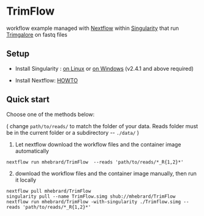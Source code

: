 # TrimFlow
workflow example managed with [Nextflow](https://www.nextflow.io/) within [Singularity](http://singularity.lbl.gov/) that run [Trimgalore](https://github.com/FelixKrueger/TrimGalore) on fastq files

## Setup
* Install Singularity : [on Linux](http://singularity.lbl.gov/install-linux) or [on Windows](http://singularity.lbl.gov/install-windows)
(v2.4.1 and above required)

* Install Nextflow: [HOWTO](https://www.nextflow.io/#GetStarted)

## Quick start
Choose one of the methods below:

( change ```path/to/reads/``` to match the folder of your data.
Reads folder must be in the current folder or a subdirectory -- ```./data/``` )


1. Let nextflow download the workflow files and the container image automatically
```
nextflow run mhebrard/TrimFlow  --reads 'path/to/reads/*_R{1,2}*'
```

2. download the workflow files and the container image manually, then run it locally
```
nextflow pull mhebrard/TrimFlow
singularity pull --name TrimFlow.simg shub://mhebrard/TrimFlow
nextflow run mhebrard/TrimFlow -with-singularity ./Trimflow.simg --reads 'path/to/reads/*_R{1,2}*'
```
